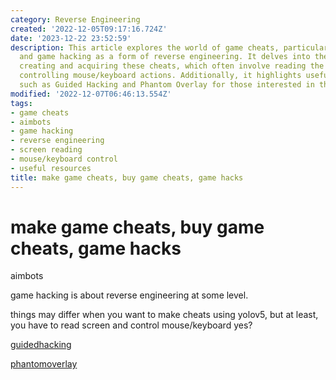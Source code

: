 ```yaml
---
category: Reverse Engineering
created: '2022-12-05T09:17:16.724Z'
date: '2023-12-22 23:52:59'
description: This article explores the world of game cheats, particularly aimbots
  and game hacking as a form of reverse engineering. It delves into the process of
  creating and acquiring these cheats, which often involve reading the screen and
  controlling mouse/keyboard actions. Additionally, it highlights useful resources
  such as Guided Hacking and Phantom Overlay for those interested in this field.
modified: '2022-12-07T06:46:13.554Z'
tags:
- game cheats
- aimbots
- game hacking
- reverse engineering
- screen reading
- mouse/keyboard control
- useful resources
title: make game cheats, buy game cheats, game hacks
---
```


# make game cheats, buy game cheats, game hacks

aimbots

game hacking is about reverse engineering at some level.

things may differ when you want to make cheats using yolov5, but at least, you have to read screen and control mouse/keyboard yes?

[guidedhacking](https://guidedhacking.com/)

[phantomoverlay](https://www.phantomoverlay.io/store/)
